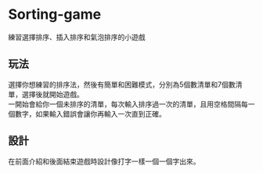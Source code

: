 # Sorting-game
練習選擇排序、插入排序和氣泡排序的小遊戲

## 玩法
選擇你想練習的排序法，然後有簡單和困難模式，分別為5個數清單和7個數清單，選擇後就開始遊戲。<br>一開始會給你一個未排序的清單，每次輸入排序過一次的清單，且用空格間隔每一個數字，如果輸入錯誤會讓你再輸入一次直到正確。

## 設計
在前面介紹和後面結束遊戲時設計像打字一樣一個一個字出來。
